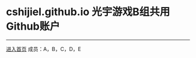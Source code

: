 cshijiel.github.io 光宇游戏B组共用Github账户
==================
---
[进入首页][1]
成员：A，B，C，D，E


  [1]: http://cshijiel.github.io/
